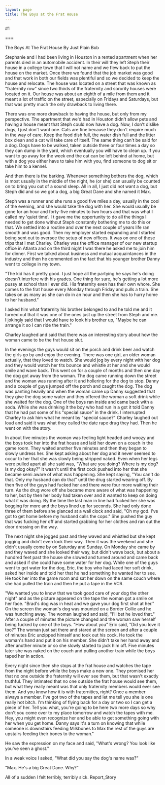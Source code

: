 ```yaml
---
layout: page
title: The Boys at the Frat House
---
```

#1 

===

The Boys At The Frat House By Just Plain Bob 

Stephanie and I had been living in Houston in a rented apartment when her parents died in an automobile accident. In their will they left Steph their house in a college town that I will not name and we flew back to put the house on the market. Once there we found that the job market was good and that work in both our fields was plentiful and so we decided to keep the house and relocate. The house was located on a street that was known as "fraternity row" since two thirds of the fraternity and sorority houses were located on it. Our house was about an eighth of a mile from them and it meant a lot of traffic on the street, especially on Fridays and Saturdays, but that was pretty much the only drawback to living there. 

There was one more drawback to having the house, but only from my perspective. The apartment that we'd had in Houston didn't allow pets and having a house meant that Steph could now have a dog. Now, I don't dislike dogs, I just don't want one. Cats are fine because they don't require much in the way of care. Keep the food dish full, the water dish full and the litter box clean and a cat will take care of itself. The same thing can't be said for a dog. Dogs have to be walked, taken outside three or four times a day so they can dump in the yard, which eventually you will have to clean up. If you want to go away for the week end the cat can be left behind at home, but with a dog you either have to take him with you, find someone to dog sit or take him to a kennel. 

And then there is the barking. Whenever something bothers the dog, which is most usually in the middle of the night, he (or she) can usually be counted on to bring you out of a sound sleep. All in all, I just did not want a dog, but Steph did and so we got a dog, a big Great Dane and she named it Max. 

Steph was a runner and she runs a good five miles a day, usually in the cool of the evening, and she would take the dog with her. She would usually be gone for an hour and forty-five minutes to two hours and that was what I called my 'quiet time'. I t gave me the opportunity to do all the things I needed to get done without Steph constantly bothering me to do this or that. We settled into a routine and over the next couple of years life ran smooth and was good. Then my employer started expanding and I started being sent out to oversee the setup of new offices. It was on one of these trips that I met Charley. Charley was the office manager of our new startup office in Atlanta and on the third night I was there he asked me to join him for dinner. First we talked about business and mutual acquaintances in the industry and then he commented on the fact that his younger brother Danny went to college in my town. 

"The kid has it pretty good. I just hope all the partying he says he's doing doesn't interfere with his grades. One thing for sure, he's getting a lot more pussy at school than I ever did. His fraternity even has their own whore. She comes to the frat house every Monday through Friday and pulls a train. She takes on as many as she can do in an hour and then she has to hurry home to her husband." 

I asked him what fraternity his brother belonged to and he told me and it turned out that it was one of the ones just up the street from Steph and me. I jokingly said that I would have to look his brother up, "Maybe he can arrange it so I can ride the train." 

Charley laughed and said that there was an interesting story about how the woman came to be the frat house slut. 

In the evenings the guys would sit on the porch and drink beer and watch the girls go by and enjoy the evening. There was one girl, an older woman actually, that they loved to watch. She would jog by every night with her dog and they would watch her tits bounce and whistle at her and she would smile and wave back. This went on for a couple of months and then one day the dog got away from the woman. The dog came running down the street and the woman was running after it and hollering for the dog to stop. Danny and a couple of guys jumped off the porch and caught the dog. The dog was panting heavily and when the woman came up Danny suggested that they give the dog some water and they offered the woman a soft drink while she waited for the dog. One of the boys ran inside and came back with a soda. While she was drinking it the boy who had run in a got it told Danny that he had put some of his "special sauce" in the drink. I interrupted Charley to ask him what he meant by "special sauce?" Charley laughed out loud and said it was what they called the date rape drug they had. Then he went on with the story. 

In about five minutes the woman was feeling light headed and woozy and the boys took her into the frat house and laid her down on a couch in the game room. They waited another five minutes and then they began to slowly undress her. She kept asking about her dog and it never seemed to occur to her that she was slowly being stripped naked. Even when her legs were pulled apart all she said was, "What are you doing? Where is my dog? Is my dog okay?" It wasn't until the first cock pushed into her that she became semi aware of what was happening. She kept saying, "You can't do that. Only my husband can do that" until the drug started wearing off. By then five of the guys had fucked her and there were four more waiting their turn. As the drug wore off she became more aware of what was happening to her, but by then her body had taken over and it wanted to keep on doing what it was doing. By the time the last man in line had fucked her she was begging for more and the boys lined up for seconds. She had only done three of them before she glanced at a wall clock and said, "Oh my god. I've got to get home before my husband calls the cops." She pushed the guy that was fucking her off and started grabbing for her clothes and ran out the door dressing on the way. 

The next night she jogged past and they waved and whistled but she kept jogging and didn't even look their way. Then it was the weekend and she didn't usually come by on Saturday and Sunday. On Monday she came by and they waved and she looked their way, but didn't wave back, but about a hundred feet past the house she slowed and turned around and came back and asked if she could have some water for her dog. While one of the guys went to get water for the dog, Eric, the boy who had laced her soft drink, asked her inside and told her that he had something he wanted her to see. He took her into the game room and sat her down on the same couch where she had pulled the train and then he put a tape in the VCR. 

"We wanted you to know that we took good care of your dog the other night" and as the picture appeared on the tape the woman got a smile on her face. "Brad's dog was in heat and we gave your dog first shot at her." On the screen the woman's dog was mounted on a Border Collie and he was hunching away. The woman laughed and said, "I'll bet he loved that." After a couple of minutes the picture changed and the woman saw herself being fucked by one of the boys. "How about you" Eric said, "Did you love it too?" The woman just sat there and stared at the screen and after a couple of minutes Eric unzipped himself and took out his cock. He took the woman's hand and put it on his member. She didn't take her hand away and after another minute or so she slowly started to jack him off. Five minutes later she was naked on the couch and pulling another train while the boys taped her in action. 

Every night since then she stops at the frat house and watches the tape from the night before while the boys make a new one. They promised her that no one outside the fraternity will ever see them, but that wasn't exactly truthful. They intimated that no one outside the frat house would see them, but what they really meant was that only fraternity members would ever see them. And you know how it is with fraternities, right? Once a member always a member. I've got two of the tapes and let me tell you she is one really hot bitch. I'm thinking of flying back for a day or two so I can get a piece of her. Tell you what, you're going to be here two more days so why don't you come over to my place tomorrow and watch the tapes with me. Hey, you might even recognize her and be able to get something going with her when you get home. Danny says it's a turn on knowing that while someone is downstairs feeding Milkbones to Max the rest of the guys are upstairs feeding their bones to the woman." 

He saw the expression on my face and said, "What's wrong? You look like you've seen a ghost." 

In a weak voice I asked, "What did you say the dog's name was?" 

"Max. He's a big Great Dane. Why?" 

All of a sudden I felt terribly, terribly sick. Report_Story 

